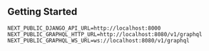 #

## Getting Started

```dotenv
NEXT_PUBLIC_DJANGO_API_URL=http://localhost:8000
NEXT_PUBLIC_GRAPHQL_HTTP_URL=http://localhost:8080/v1/graphql
NEXT_PUBLIC_GRAPHQL_WS_URL=ws://localhost:8080/v1/graphql
```
